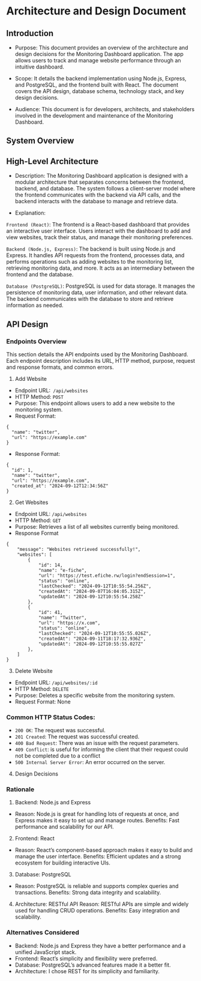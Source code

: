 # Architecture and Design Document

## Introduction

- Purpose: This document provides an overview of the architecture and design decisions for the Monitoring Dashboard application. The app allows users to track and manage website performance through an intuitive dashboard.

- Scope: It details the backend implementation using Node.js, Express, and PostgreSQL, and the frontend built with React. The document covers the API design, database schema, technology stack, and key design decisions.

- Audience: This document is for developers, architects, and stakeholders involved in the development and maintenance of the Monitoring Dashboard.

## System Overview

## High-Level Architecture

- Description: The Monitoring Dashboard application is designed with a modular architecture that separates concerns between the frontend, backend, and database. The system follows a client-server model where the frontend communicates with the backend via API calls, and the backend interacts with the database to manage and retrieve data.

- Explanation:

```Frontend (React)```: The frontend is a React-based dashboard that provides an interactive user interface. Users interact with the dashboard to add and view websites, track their status, and manage their monitoring preferences.

```Backend (Node.js, Express)```: The backend is built using Node.js and Express. It handles API requests from the frontend, processes data, and performs operations such as adding websites to the monitoring list, retrieving monitoring data, and more. It acts as an intermediary between the frontend and the database.

```Database (PostgreSQL)```: PostgreSQL is used for data storage. It manages the persistence of monitoring data, user information, and other relevant data. The backend communicates with the database to store and retrieve information as needed.

## API Design

### Endpoints Overview

This section details the API endpoints used by the Monitoring Dashboard. Each endpoint description includes its URL, HTTP method, purpose, request and response formats, and common errors.

1. Add Website
- Endpoint URL:``` /api/websites```
- HTTP Method: ```POST```
- Purpose: This endpoint allows users to add a new website to the monitoring system.
- Request Format:
``` 
{
  "name": "twitter",
  "url": "https://example.com"
}

```
- Response Format:

```
{
  "id": 1,
  "name": "twitter",
  "url": "https://example.com",
  "created_at": "2024-09-12T12:34:56Z"
}
```

2. Get Websites

- Endpoint URL: ```/api/websites```
- HTTP Method: ```GET```
- Purpose: Retrieves a list of all websites currently being monitored.
- Response Format
```
{
    "message": "Websites retrieved successfully!",
    "websites": [
        {
            "id": 14,
            "name": "e-fiche",
            "url": "https://test.efiche.rw/login?endSession=1",
            "status": "online",
            "lastChecked": "2024-09-12T10:55:54.256Z",
            "createdAt": "2024-09-07T16:04:05.315Z",
            "updatedAt": "2024-09-12T10:55:54.258Z"
        },
        {
            "id": 41,
            "name": "Twitter",
            "url": "https://x.com",
            "status": "online",
            "lastChecked": "2024-09-12T10:55:55.026Z",
            "createdAt": "2024-09-11T18:17:32.936Z",
            "updatedAt": "2024-09-12T10:55:55.027Z"
        },
    ]
}
```

3. Delete Website

- Endpoint URL: ```/api/websites/:id```
- HTTP Method: ```DELETE```
- Purpose: Deletes a specific website from the monitoring system.
- Request Format: None

### Common HTTP Status Codes:

- `200 OK`: The request was successful.
- `201 Created`: The request was successful created.
- `400 Bad Request`: There was an issue with the request parameters.
- `409 Conflict`: is useful for informing the client that their request could not be completed due to a conflict
- `500 Internal Server Error`: An error occurred on the server.

4. Design Decisions

### Rationale

1. Backend: Node.js and Express
- Reason: Node.js is great for handling lots of requests at once, and Express makes it easy to set up and manage routes.
Benefits: Fast performance and scalability for our API.

2. Frontend: React
- Reason: React’s component-based approach makes it easy to build and manage the user interface.
Benefits: Efficient updates and a strong ecosystem for building interactive UIs.

3. Database: PostgreSQL
- Reason: PostgreSQL is reliable and supports complex queries and transactions.
Benefits: Strong data integrity and scalability.

4. Architecture: RESTful API
Reason: RESTful APIs are simple and widely used for handling CRUD operations.
Benefits: Easy integration and scalability.

### Alternatives Considered

- Backend: Node.js and Express they have a better performance and a unified JavaScript stack.
- Frontend: React’s simplicity and flexibility were preferred.
- Database: PostgreSQL’s advanced features made it a better fit.
- Architecture: I chose REST for its simplicity and familiarity.


